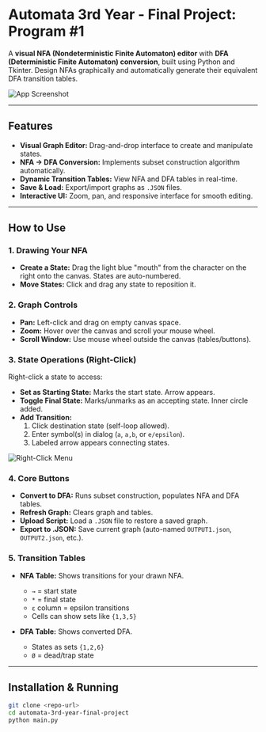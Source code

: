 # Automata 3rd Year - Final Project: Program #1

A **visual NFA (Nondeterministic Finite Automaton) editor** with **DFA (Deterministic Finite Automaton) conversion**, built using Python and Tkinter. Design NFAs graphically and automatically generate their equivalent DFA transition tables.  

![App Screenshot](https://github.com/user-attachments/assets/519e6ca1-eeee-47db-8d1f-afbf7d1f3f2b)

---

## Features

- **Visual Graph Editor:** Drag-and-drop interface to create and manipulate states.  
- **NFA → DFA Conversion:** Implements subset construction algorithm automatically.  
- **Dynamic Transition Tables:** View NFA and DFA tables in real-time.  
- **Save & Load:** Export/import graphs as `.JSON` files.  
- **Interactive UI:** Zoom, pan, and responsive interface for smooth editing.  

---

## How to Use

### 1. Drawing Your NFA

- **Create a State:** Drag the light blue "mouth" from the character on the right onto the canvas. States are auto-numbered.  
- **Move States:** Click and drag any state to reposition it.  

### 2. Graph Controls

- **Pan:** Left-click and drag on empty canvas space.  
- **Zoom:** Hover over the canvas and scroll your mouse wheel.  
- **Scroll Window:** Use mouse wheel outside the canvas (tables/buttons).  

### 3. State Operations (Right-Click)

Right-click a state to access:

- **Set as Starting State:** Marks the start state. Arrow appears.  
- **Toggle Final State:** Marks/unmarks as an accepting state. Inner circle added.  
- **Add Transition:**  
  1. Click destination state (self-loop allowed).  
  2. Enter symbol(s) in dialog (`a`, `a,b`, or `e/epsilon`).  
  3. Labeled arrow appears connecting states.  

![Right-Click Menu](https://github.com/user-attachments/assets/eae4564b-2784-4ddb-8cb1-a95f7f419226)

### 4. Core Buttons

- **Convert to DFA:** Runs subset construction, populates NFA and DFA tables.  
- **Refresh Graph:** Clears graph and tables.  
- **Upload Script:** Load a `.JSON` file to restore a saved graph.  
- **Export to .JSON:** Save current graph (auto-named `OUTPUT1.json`, `OUTPUT2.json`, etc.).  

### 5. Transition Tables

- **NFA Table:** Shows transitions for your drawn NFA.  
  - `→` = start state  
  - `*` = final state  
  - `ε` column = epsilon transitions  
  - Cells can show sets like `{1,3,5}`  

- **DFA Table:** Shows converted DFA.  
  - States as sets `{1,2,6}`  
  - `Ø` = dead/trap state  

---

## Installation & Running

```bash
git clone <repo-url>
cd automata-3rd-year-final-project
python main.py
